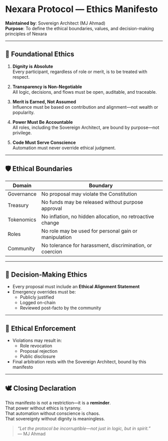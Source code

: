 # Nexara Protocol — Ethics Manifesto

**Maintained by**: Sovereign Architect (MJ Ahmad)  
**Purpose**: To define the ethical boundaries, values, and decision-making principles of Nexara

---

## 🧬 Foundational Ethics

1. **Dignity is Absolute**  
   Every participant, regardless of role or merit, is to be treated with respect.

2. **Transparency is Non-Negotiable**  
   All logic, decisions, and flows must be open, auditable, and traceable.

3. **Merit is Earned, Not Assumed**  
   Influence must be based on contribution and alignment—not wealth or popularity.

4. **Power Must Be Accountable**  
   All roles, including the Sovereign Architect, are bound by purpose—not privilege.

5. **Code Must Serve Conscience**  
   Automation must never override ethical judgment.

---

## 🛡️ Ethical Boundaries

| Domain | Boundary |
|--------|----------|
| Governance | No proposal may violate the Constitution |
| Treasury | No funds may be released without purpose approval |
| Tokenomics | No inflation, no hidden allocation, no retroactive change |
| Roles | No role may be used for personal gain or manipulation |
| Community | No tolerance for harassment, discrimination, or coercion |

---

## 🧠 Decision-Making Ethics

- Every proposal must include an **Ethical Alignment Statement**
- Emergency overrides must be:
  - Publicly justified
  - Logged on-chain
  - Reviewed post-facto by the community

---

## 🧾 Ethical Enforcement

- Violations may result in:
  - Role revocation
  - Proposal rejection
  - Public disclosure
- Final arbitration rests with the Sovereign Architect, bound by this manifesto

---

## 🕊️ Closing Declaration

This manifesto is not a restriction—it is a **reminder**.  
That power without ethics is tyranny.  
That automation without conscience is chaos.  
That sovereignty without dignity is meaningless.

> _“Let the protocol be incorruptible—not just in logic, but in spirit.”_  
> — MJ Ahmad

